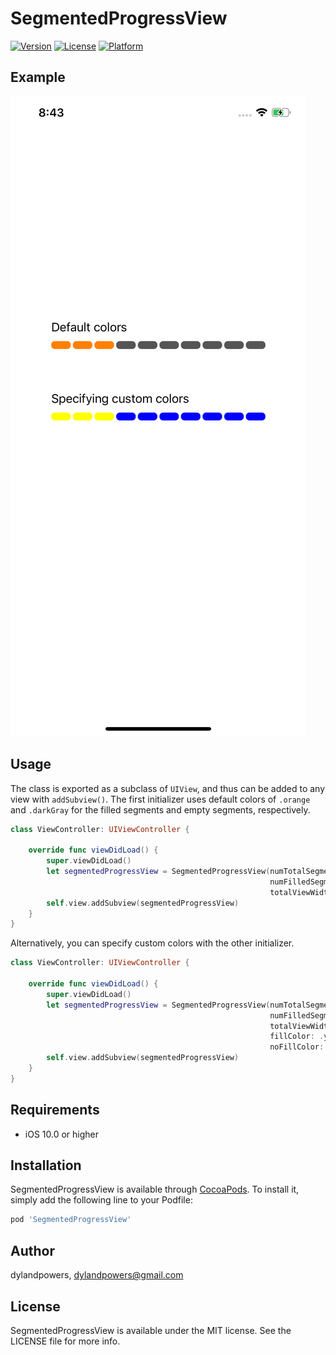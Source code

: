 # SegmentedProgressView

[![Version](https://img.shields.io/cocoapods/v/SegmentedProgressView.svg?style=flat)](https://cocoapods.org/pods/SegmentedProgressView)
[![License](https://img.shields.io/cocoapods/l/SegmentedProgressView.svg?style=flat)](https://cocoapods.org/pods/SegmentedProgressView)
[![Platform](https://img.shields.io/cocoapods/p/SegmentedProgressView.svg?style=flat)](https://cocoapods.org/pods/SegmentedProgressView)

## Example

![Example](./images/example.png)

## Usage

The class is exported as a subclass of `UIView`, and thus can be added to any view with `addSubview()`. The first initializer uses default colors of `.orange` and `.darkGray` for the filled segments and empty segments, respectively.


```swift
class ViewController: UIViewController {

    override func viewDidLoad() {
        super.viewDidLoad()
        let segmentedProgressView = SegmentedProgressView(numTotalSegments: 10,
                                                          numFilledSegments: 3,
                                                          totalViewWidth: 300)
        self.view.addSubview(segmentedProgressView)
    }
}
```

Alternatively, you can specify custom colors with the other initializer.

```swift
class ViewController: UIViewController {

    override func viewDidLoad() {
        super.viewDidLoad()
        let segmentedProgressView = SegmentedProgressView(numTotalSegments: 10,
                                                          numFilledSegments: 3,
                                                          totalViewWidth: 300,
                                                          fillColor: .yellow,
                                                          noFillColor: .blue)
        self.view.addSubview(segmentedProgressView)
    }
}
```

## Requirements
* iOS 10.0 or higher

## Installation

SegmentedProgressView is available through [CocoaPods](https://cocoapods.org). To install
it, simply add the following line to your Podfile:

```ruby
pod 'SegmentedProgressView'
```

## Author

dylandpowers, dylandpowers@gmail.com

## License

SegmentedProgressView is available under the MIT license. See the LICENSE file for more info.
